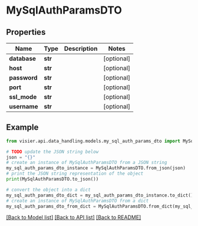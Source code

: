 # MySqlAuthParamsDTO


## Properties

Name | Type | Description | Notes
------------ | ------------- | ------------- | -------------
**database** | **str** |  | [optional] 
**host** | **str** |  | [optional] 
**password** | **str** |  | [optional] 
**port** | **str** |  | [optional] 
**ssl_mode** | **str** |  | [optional] 
**username** | **str** |  | [optional] 

## Example

```python
from visier.api.data_handling.models.my_sql_auth_params_dto import MySqlAuthParamsDTO

# TODO update the JSON string below
json = "{}"
# create an instance of MySqlAuthParamsDTO from a JSON string
my_sql_auth_params_dto_instance = MySqlAuthParamsDTO.from_json(json)
# print the JSON string representation of the object
print(MySqlAuthParamsDTO.to_json())

# convert the object into a dict
my_sql_auth_params_dto_dict = my_sql_auth_params_dto_instance.to_dict()
# create an instance of MySqlAuthParamsDTO from a dict
my_sql_auth_params_dto_from_dict = MySqlAuthParamsDTO.from_dict(my_sql_auth_params_dto_dict)
```
[[Back to Model list]](../README.md#documentation-for-models) [[Back to API list]](../README.md#documentation-for-api-endpoints) [[Back to README]](../README.md)


